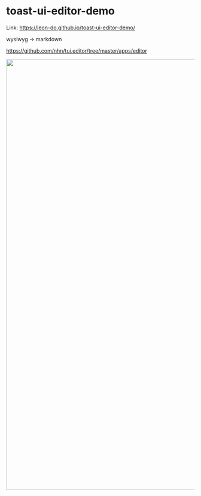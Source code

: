 # toast-ui-editor-demo

Link: https://leon-do.github.io/toast-ui-editor-demo/

wysiwyg -> markdown

https://github.com/nhn/tui.editor/tree/master/apps/editor

<img width="1152" alt="" src="https://user-images.githubusercontent.com/19412160/184810957-8da48162-335f-4b81-b85e-4e2554d431d0.png">
